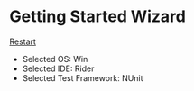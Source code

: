 <!--
GENERATED FILE - DO NOT EDIT
This file was generated by [MarkdownSnippets](https://github.com/SimonCropp/MarkdownSnippets).
Source File: /docs/mdsource/wiz/result_Win_Rider_NUnit.source.md
To change this file edit the source file and then run MarkdownSnippets.
-->

# Getting Started Wizard

[Restart](/docs/wiz/readme.md)

* Selected OS: Win
* Selected IDE: Rider
* Selected Test Framework: NUnit
